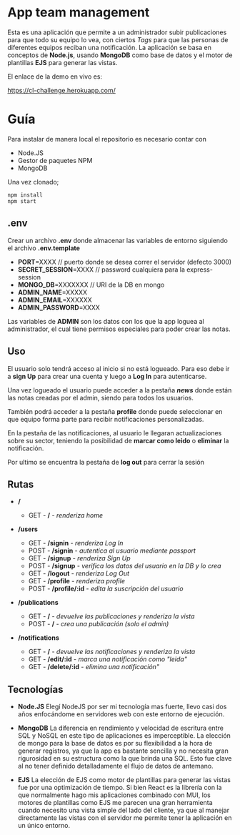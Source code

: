 
# App team management

Esta es una aplicación que permite a un administrador subir publicaciones para que todo su equipo lo vea, con ciertos *Tags* para que las personas de diferentes equipos reciban una notificación.
La aplicación se basa en conceptos de **Node.js**, usando **MongoDB** como base de datos y el motor de plantillas **EJS** para generar las vistas.

El enlace de la demo en vivo es:

https://cl-challenge.herokuapp.com/


# Guía

Para instalar de manera local el repositorio es necesario contar con

 - Node.JS
 - Gestor de paquetes NPM
 - MongoDB

Una vez clonado;

    npm install
    npm start
   
## .env
Crear un archivo **.env** donde almacenar las variables de entorno siguiendo el archivo **.env.template**

- **PORT**=XXXX // puerto donde se desea correr el servidor (defecto 3000)
- **SECRET_SESSION**=XXXX // password cualquiera para la express-session
- **MONGO_DB**=XXXXXXX // URI de la DB en mongo
- **ADMIN_NAME**=XXXXX
- **ADMIN_EMAIL**=XXXXXX
- **ADMIN_PASSWORD**=XXXX

Las variables de **ADMIN** son los datos con los que la app loguea al administrador, el cual tiene permisos especiales para poder crear las notas.

## Uso
El usuario solo tendrá acceso al inicio si no está logueado. Para eso debe ir a **sign Up** para crear una cuenta y luego a **Log In** para autenticarse.

Una vez logueado el usuario puede acceder a la pestaña ***news*** donde están las notas creadas por el admin, siendo para todos los usuarios.

También podrá acceder a la pestaña **profile** donde puede seleccionar en que equipo forma parte para recibir notificaciones personalizadas.

En la pestaña de las notificaciones, al usuario le llegaran actualizaciones sobre su sector, teniendo la posibilidad de **marcar como leido** o **eliminar** la notificación.

Por ultimo se encuentra la pestaña de **log out** para cerrar la sesión

## Rutas

 - **/**
   - GET - **/** - *renderiza home*
   
 -  **/users**
    - GET - **/signin**  - *renderiza Log In*
    - POST - **/signin** - *autentica al usuario mediante passport*
    - GET - **/signup**  - *renderiza Sign Up*
    - POST - **/signup** - *verifica los datos del usuario en la DB y lo crea*
    - GET - **/logout**  - *renderiza Log Out*
    - GET - **/profile**  - *renderiza profile*
    - POST - **/profile/:id** - *edita la suscripción del usuario*

- **/publications**
    - GET - **/**  - *devuelve las publicaciones y renderiza la vista*
    - POST - **/**  - *crea una publicación (solo el admin)*

- **/notifications**
    - GET - **/**  - *devuelve las notificaciones y renderiza la vista*
    - GET - **/edit/:id**  - *marca una notificación como "leida"*
    - GET - **/delete/:id**  - *elimina una notificación"*



## Tecnologías

- **Node.JS**
Elegí NodeJS por ser mi tecnología mas fuerte, llevo casi dos años enfocándome en servidores web con este entorno de ejecución.

- **MongoDB**
La diferencia en rendimiento y velocidad de escritura entre SQL y NoSQL en este tipo de aplicaciones es imperceptible. La elección de mongo para la base de datos es por su flexibilidad a la hora de generar registros, ya que la app es bastante sencilla y no necesita gran rigurosidad en su estructura como la que brinda una SQL. Esto fue clave al no tener definido detalladamente el flujo de datos de antemano. 
 
 - **EJS**
  La elección de EJS como motor de plantillas para generar las vistas fue por una optimización de tiempo. Si bien React es la librería con la que normalmente hago mis aplicaciones combinado con MUI, los motores de plantillas como EJS me parecen una gran herramienta cuando necesito una vista simple del lado del cliente, ya que al manejar directamente las vistas con el servidor me permite tener la aplicación en un único entorno.
